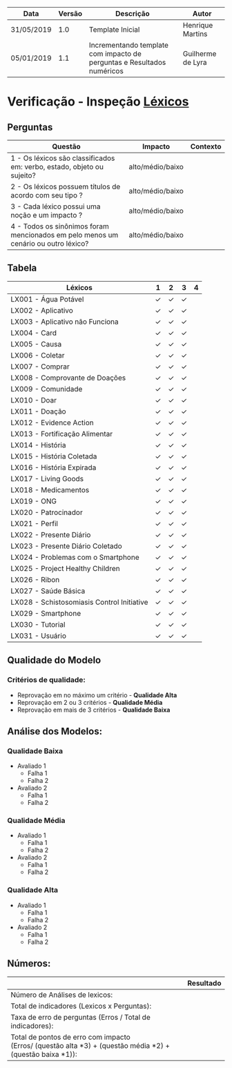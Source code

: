 | Data | Versão | Descrição | Autor |
| - | - | - | - |
| 31/05/2019 | 1.0 | Template Inicial | Henrique Martins |
| 05/01/2019 | 1.1 | Incrementando template com impacto de perguntas e Resultados numéricos | Guilherme de Lyra |

# Verificação - Inspeção [Léxicos](https://github.com/requisitos-2019-1/Ribon/wiki/L%C3%A9xicos)
## Perguntas

| Questão | Impacto | Contexto |
| ------- | :-----: | :------: |
| 1 - Os léxicos são classificados em: verbo, estado, objeto ou sujeito? | alto/médio/baixo | |
| 2 - Os léxicos possuem títulos de acordo com seu tipo ? | alto/médio/baixo | |
| 3 - Cada léxico possui uma noção e um impacto ? | alto/médio/baixo | |
| 4 - Todos os sinônimos foram mencionados em pelo menos um cenário ou outro léxico? | alto/médio/baixo | |

## Tabela

| Léxicos | 1 | 2 | 3 | 4 |
| ---- | - | - | - | - |
| LX001 - Água Potável | &#10003; | &#10003; | &#10003; |  |
| LX002 - Aplicativo | &#10003; | &#10003; | &#10003; |  |
| LX003 - Aplicativo não Funciona | &#10003; | &#10003; | &#10003; |  |
| LX004 - Card | &#10003; | &#10003; | &#10003; |  |
| LX005 - Causa | &#10003; | &#10003; | &#10003; |  |
| LX006 - Coletar | &#10003; | &#10003; | &#10003; |  |
| LX007 - Comprar | &#10003; | &#10003; | &#10003; |  |
| LX008 - Comprovante de Doações | &#10003; | &#10003; | &#10003; |  |
| LX009 - Comunidade | &#10003; | &#10003; | &#10003; |  |
| LX010 - Doar | &#10003; | &#10003; | &#10003; |  |
| LX011 - Doação | &#10003; | &#10003; | &#10003; |  |
| LX012 - Evidence Action | &#10003; | &#10003; | &#10003; |  |
| LX013 - Fortificação Alimentar | &#10003; | &#10003; | &#10003; |  |
| LX014 - História | &#10003; | &#10003; | &#10003; |  |
| LX015 - História Coletada | &#10003; | &#10003; | &#10003; |  |
| LX016 - História Expirada | &#10003; | &#10003; | &#10003; |  |
| LX017 - Living Goods | &#10003; | &#10003; | &#10003; |  |
| LX018 - Medicamentos | &#10003; | &#10003; | &#10003; |  |
| LX019 - ONG | &#10003; | &#10003; | &#10003; |  |
| LX020 - Patrocinador | &#10003; | &#10003; | &#10003; |  |
| LX021 - Perfil | &#10003; | &#10003; | &#10003; |  |
| LX022 - Presente Diário | &#10003; | &#10003; | &#10003; |  |
| LX023 - Presente Diário Coletado | &#10003; | &#10003; | &#10003; |  |
| LX024 - Problemas com o Smartphone | &#10003; | &#10003; | &#10003; |  |
| LX025 - Project Healthy Children | &#10003; | &#10003; | &#10003; |  |
| LX026 - Ribon | &#10003; | &#10003; | &#10003; |  |
| LX027 - Saúde Básica | &#10003; | &#10003; | &#10003; |  |
| LX028 - Schistosomiasis Control Initiative | &#10003; | &#10003; | &#10003; |  |
| LX029 - Smartphone | &#10003; | &#10003; | &#10003; |  |
| LX030 - Tutorial | &#10003; | &#10003; | &#10003; |  |
| LX031 - Usuário | &#10003; | &#10003; | &#10003; |  |

## Qualidade do Modelo

### Critérios de qualidade:
 - Reprovação em no máximo um critério - <b>Qualidade Alta</b>
 - Reprovação em 2 ou 3 critérios - <b>Qualidade Média</b>
 - Reprovação em mais de 3 critérios - <b>Qualidade Baixa</b>

 ## Análise dos Modelos:

 ### Qualidade Baixa
  - Avaliado 1
    - Falha 1
    - Falha 2
  - Avaliado 2
    - Falha 1
    - Falha 2
 ### Qualidade Média
  - Avaliado 1
    - Falha 1
    - Falha 2
  - Avaliado 2
    - Falha 1
    - Falha 2
 ### Qualidade Alta
  - Avaliado 1
    - Falha 1
    - Falha 2
  - Avaliado 2
    - Falha 1
    - Falha 2

## Números:																																														
|   | Resultado |
| - | :---------: |
| Número de Análises de lexicos: | |
| Total de indicadores (Lexicos x Perguntas): |	|
| Taxa de erro de perguntas (Erros / Total de indicadores): |	 |
| Total de pontos de erro com impacto<br />(Erros/ (questão alta *3) + (questão média *2) + (questão baixa *1)):| |

<!-- https://aprender.ead.unb.br/pluginfile.php/348654/mod_resource/content/3/Requisitos%20-%20Aula%20010.pdf -->